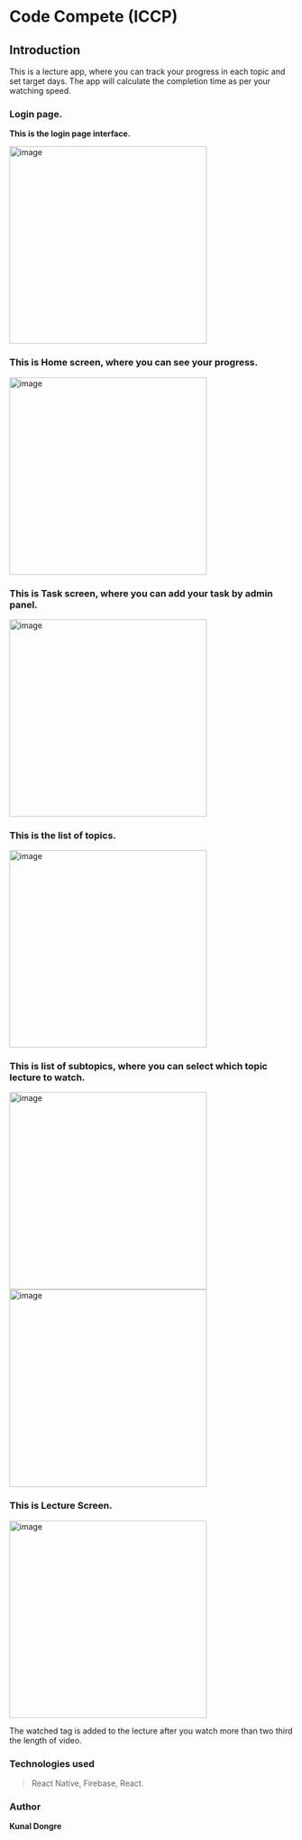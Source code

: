 # Code Compete (ICCP)

## Introduction
This is a lecture app, where you can track your progress in each topic and set target days.
The app will calculate the completion time as per your watching speed.

### Login page.
**This is the login page interface.**

<img height="350px" alt="image" src="https://github.com/kunaldongre24/catalus-app/assets/65659848/2bd40fd1-b2dc-4935-9921-969872d1332a">

### This is Home screen, where you can see your progress.
<img height="350px" alt="image" src="https://github.com/kunaldongre24/catalus-app/assets/65659848/af305a49-91af-4776-a179-665b2c63e76d">

### This is Task screen, where you can add your task by admin panel.
<img height="350px" alt="image" src="https://github.com/kunaldongre24/catalus-app/assets/65659848/a3cbfca5-2843-4870-9a9d-02361ef435d9">

### This is the list of topics.
<img height="350px" alt="image" src="https://github.com/kunaldongre24/catalus-app/assets/65659848/15abca8c-b82c-446a-b188-315c9270ab11">

### This is list of subtopics, where you can select which topic lecture to watch.
<img height="350px" alt="image" src="https://github.com/kunaldongre24/catalus-app/assets/65659848/47f881e6-d40e-404a-9a0e-894af6b13037">
<img height="350px" alt="image" src="https://github.com/kunaldongre24/catalus-app/assets/65659848/dc213f83-ac93-4f13-bd9a-7ed8dc06513d">

### This is Lecture Screen.
<img height="350px" alt="image" src="https://github.com/kunaldongre24/catalus-app/assets/65659848/52e6342e-ebf6-4111-943b-a7112883554b">


The watched tag is added to the lecture after you watch more than two third the length of video.

### Technologies used
> React Native, Firebase, React.

### Author
**Kunal Dongre**

